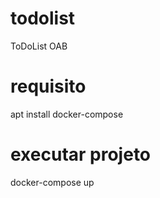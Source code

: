 # todolist
ToDoList OAB


# requisito
apt install docker-compose

# executar projeto
docker-compose up
